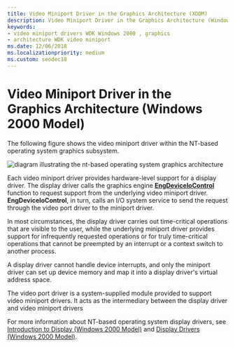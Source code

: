 ```yaml
---
title: Video Miniport Driver in the Graphics Architecture (XDDM)
description: Video Miniport Driver in the Graphics Architecture (Windows 2000 Model)
keywords:
- video miniport drivers WDK Windows 2000 , graphics
- architecture WDK video miniport
ms.date: 12/06/2018
ms.localizationpriority: medium
ms.custom: seodec18
---
```


# Video Miniport Driver in the Graphics Architecture (Windows 2000 Model)

The following figure shows the video miniport driver within the NT-based operating system graphics subsystem.

![diagram illustrating the nt-based operating system graphics architecture](images/2vidarch.png)

Each video miniport driver provides hardware-level support for a display driver. The display driver calls the graphics engine [**EngDeviceIoControl**](/windows/win32/api/winddi/nf-winddi-engdeviceiocontrol) function to request support from the underlying video miniport driver. **EngDeviceIoControl**, in turn, calls an I/O system service to send the request through the video port driver to the miniport driver.

In most circumstances, the display driver carries out time-critical operations that are visible to the user, while the underlying miniport driver provides support for infrequently requested operations or for truly time-critical operations that cannot be preempted by an interrupt or a context switch to another process.

A display driver cannot handle device interrupts, and only the miniport driver can set up device memory and map it into a display driver's virtual address space.

The video port driver is a system-supplied module provided to support video miniport drivers. It acts as the intermediary between the display driver and video miniport drivers

For more information about NT-based operating system display drivers, see [Introduction to Display (Windows 2000 Model)](introduction-to-display--windows-2000-model-.md) and [Display Drivers (Windows 2000 Model)](display-drivers--windows-2000-model-.md).

 

